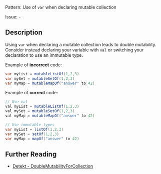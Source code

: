 Pattern: Use of `var` when declaring mutable collection

Issue: -

## Description

Using `var` when declaring a mutable collection leads to double mutability. Consider instead declaring your variable with `val` or switching your declaration to use an immutable type.

Example of **incorrect** code:

```java
var myList = mutableListOf(1,2,3)
var mySet = mutableSetOf(1,2,3)
var myMap = mutableMapOf("answer" to 42)
```

Example of **correct** code:

```java
// Use val
val myList = mutableListOf(1,2,3)
val mySet = mutableSetOf(1,2,3)
val myMap = mutableMapOf("answer" to 42)

// Use immutable types
var myList = listOf(1,2,3)
var mySet = setOf(1,2,3)
var myMap = mapOf("answer" to 42)
```

## Further Reading

* [Detekt - DoubleMutabilityForCollection](https://detekt.dev/docs/rules/potential-bugs/#doublemutabilityforcollection)